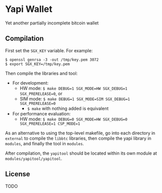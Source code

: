 # Yapi Wallet

Yet another partially incomplete bitcoin wallet

## Compilation

First set the `SGX_KEY` variable. For example:

```
$ openssl genrsa -3 -out /tmp/key.pem 3072
$ export SGX_KEY=/tmp/key.pem
```

Then compile the libraries and tool:

- For development:
	- HW mode: `$ make DEBUG=1 SGX_MODE=HW SGX_DEBUG=1 SGX_PRERELEASE=0`, or
	- SIM mode: `$ make DEBUG=1 SGX_MODE=SIM SGX_DEBUG=1 SGX_PRERELEASE=0`
		- `$ make` with nothing added is equivalent
- For performance evaluation:
	- HW mode: `$ make DEBUG=0 SGX_MODE=HW SGX_DEBUG=0 SGX_PRERELEASE=1 CSP_MODE=1`

As an alternative to using the top-level makefile, go into each directory in `external` to compile the `libbtc` libraries, then compile the yapi library in `modules`, and finally the tool in `modules`.

After compilation, the `yapitool` should be located within its own module at `modules/yapitool/yapitool`.

## License

TODO
